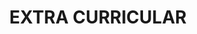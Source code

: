 ---
title: EXTRA CURRICULAR
additionals:
    -   title: Coach volunteer for the Go2Work project with ASTI
        description: Help refugees in Luxembourg with their career planning
        date: 2022 - current
        link: https://www.asti.lu/le-projet-go2work-a-loeuvre/

    -   title: Piano
        description: Classical piano lesson with Leonardo Castellano
        date: 2010 - current
        link: https://youtu.be/aAudUCW0ba0
---